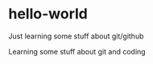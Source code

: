 # hello-world
Just learning some stuff about git/github

<p>Learning some stuff about git and coding</p>
